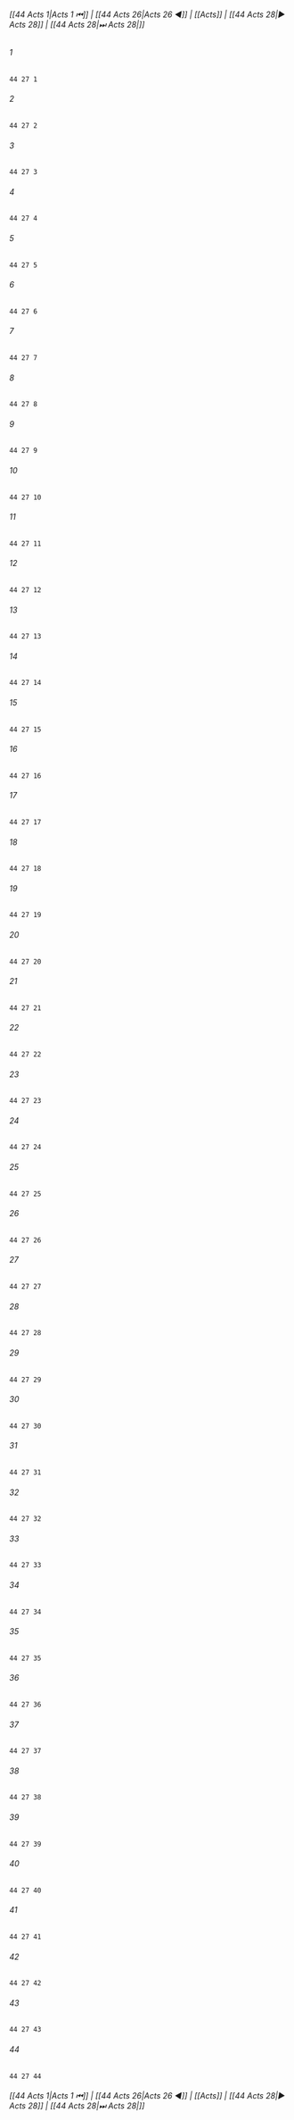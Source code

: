 
###### [[44 Acts 1|Acts 1 ⏮]] | [[44 Acts 26|Acts 26 ◀]] | [[Acts]] | [[44 Acts 28|▶ Acts 28]] | [[44 Acts 28|⏭ Acts 28|]]

###### 1
``` verse
44 27 1 
```
###### 2
``` verse
44 27 2 
```
###### 3
``` verse
44 27 3 
```
###### 4
``` verse
44 27 4 
```
###### 5
``` verse
44 27 5 
```
###### 6
``` verse
44 27 6 
```
###### 7
``` verse
44 27 7 
```
###### 8
``` verse
44 27 8 
```
###### 9
``` verse
44 27 9 
```
###### 10
``` verse
44 27 10 
```
###### 11
``` verse
44 27 11 
```
###### 12
``` verse
44 27 12 
```
###### 13
``` verse
44 27 13 
```
###### 14
``` verse
44 27 14 
```
###### 15
``` verse
44 27 15 
```
###### 16
``` verse
44 27 16 
```
###### 17
``` verse
44 27 17 
```
###### 18
``` verse
44 27 18 
```
###### 19
``` verse
44 27 19 
```
###### 20
``` verse
44 27 20 
```
###### 21
``` verse
44 27 21 
```
###### 22
``` verse
44 27 22 
```
###### 23
``` verse
44 27 23 
```
###### 24
``` verse
44 27 24 
```
###### 25
``` verse
44 27 25 
```
###### 26
``` verse
44 27 26 
```
###### 27
``` verse
44 27 27 
```
###### 28
``` verse
44 27 28 
```
###### 29
``` verse
44 27 29 
```
###### 30
``` verse
44 27 30 
```
###### 31
``` verse
44 27 31 
```
###### 32
``` verse
44 27 32 
```
###### 33
``` verse
44 27 33 
```
###### 34
``` verse
44 27 34 
```
###### 35
``` verse
44 27 35 
```
###### 36
``` verse
44 27 36 
```
###### 37
``` verse
44 27 37 
```
###### 38
``` verse
44 27 38 
```
###### 39
``` verse
44 27 39 
```
###### 40
``` verse
44 27 40 
```
###### 41
``` verse
44 27 41 
```
###### 42
``` verse
44 27 42 
```
###### 43
``` verse
44 27 43 
```
###### 44
``` verse
44 27 44 
```

###### [[44 Acts 1|Acts 1 ⏮]] | [[44 Acts 26|Acts 26 ◀]] | [[Acts]] | [[44 Acts 28|▶ Acts 28]] | [[44 Acts 28|⏭ Acts 28|]]

